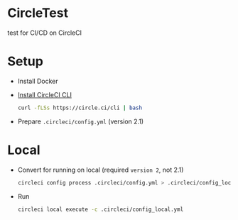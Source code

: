 # CircleTest
test for CI/CD on CircleCI

# Setup
- Install Docker
- [Install CircleCI CLI](https://circleci.com/docs/ja/2.0/local-cli/#%E3%82%A4%E3%83%B3%E3%82%B9%E3%83%88%E3%83%BC%E3%83%AB)
    ```bash
    curl -fLSs https://circle.ci/cli | bash
    ```

- Prepare `.circleci/config.yml` (version 2.1)

# Local
- Convert for running on local (required `version 2`, not 2.1)

    ```bash
    circleci config process .circleci/config.yml > .circleci/config_local.yml
    ```

- Run
    ```bash
    circleci local execute -c .circleci/config_local.yml
    ```
